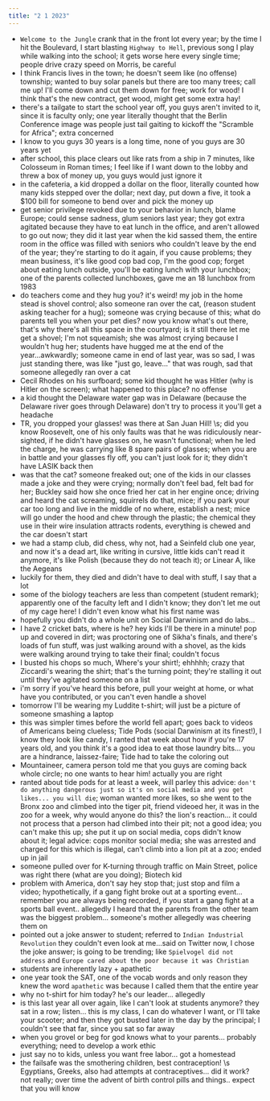```yaml
---
title: "2 1 2023"
---
```

- `Welcome to the Jungle` crank that in the front lot every year; by the time I hit the Boulevard, I start blasting `Highway to Hell`, previous song I play while walking into the school; it gets worse here every single time; people drive crazy speed on Morris, be careful
- I think Francis lives in the town; he doesn't seem like (no offense) township; wanted to buy solar panels but there are too many trees; call me up! I'll come down and cut them down for free; work for wood! I think that's the new contract, get wood, might get some extra hay!
- there's a tailgate to start the school  year off, you guys aren't invited to it, since it is faculty only; one year literally thought that the Berlin Conference image was people just tail gaiting to kickoff the "Scramble for Africa"; extra concerned
- I know to you guys 30 years is a long time, none of you guys are 30 years yet
- after school, this place clears out like rats from a ship in 7 minutes, like Colosseum in Roman times; I feel like if I want down to the lobby and threw a box of money up, you guys would just ignore it
- in the cafeteria, a kid dropped a dollar on the floor, literally counted how many kids stepped over the dollar; next day, put down a five, it took a $100 bill for someone to bend over and pick the money up
- get senior privilege revoked due to your behavior in lunch, blame Europe; could sense sadness, glum seniors last year; they got extra agitated because they have to eat lunch in the office, and aren't allowed to go out now; they did it last year when the kid sassed them, the entire room in the office was filled with seniors who couldn't leave by the end of the year; they're starting to do it again, if you cause problems; they mean business, it's like good cop bad cop, I'm the good cop; forget about eating lunch outside, you'll be eating lunch with your lunchbox; one of the parents collected lunchboxes, gave me an 18 lunchbox from 1983
- do teachers come and they hug you? it's weird! my job in the home stead is shovel control; also someone ran over the cat, (reason student asking teacher for a hug); someone was crying because of this; what do parents tell you when your pet dies? now you know what's out there, that's why there's all this space in the courtyard; is it still there let me get a shovel; I'm not squeamish; she was almost crying because I wouldn't hug her; students have hugged me at the end of the year...awkwardly; someone came in end of last year, was so sad, I was just standing there, was like "just go, leave..." that was rough, sad that someone allegedly ran over a cat
- Cecil Rhodes on his surfboard; some kid thought he was Hitler (why is Hitler on the screen); what happened to this place? no offense
- a kid thought the Delaware water gap was in Delaware (because the Delaware river goes through Delaware) don't try to process it you'll get a headache
- TR, you dropped your glasses! was there at San Juan Hill! \\s; did you know Roosevelt, one of his only faults was that he was ridiculously near-sighted, if he didn't have glasses on, he wasn't functional; when he led the charge, he was carrying like 8 spare pairs of glasses; when you are in battle and your glasses fly off, you can't just look for it; they didn't have LASIK back then
- was that the cat? someone freaked out; one of the kids in our classes made a joke and they were crying; normally don't feel bad, felt bad for her; Buckley said how she once fried her cat in her engine once; driving and heard the cat screaming, squirrels do that, mice; if you park your car too long and live in the middle of no where, establish a nest; mice will go under the hood and chew through the plastic; the chemical they use in their wire insulation attracts rodents, everything is chewed and the car doesn't start
- we had a stamp club, did chess, why not, had a Seinfeld club one year, and now it's a dead art, like writing in cursive, little kids can't read it anymore, it's like Polish (because they do not teach it); or Linear A, like the Aegeans
- luckily for them, they died and didn't have to deal with stuff, I say that a lot
- some of the biology teachers are less than competent (student remark); apparently one of the faculty left and I didn't know; they don't let me out of my cage here! I didn't even know what his first name was
- hopefully you didn't do a whole unit on Social Darwinism and do labs...
- I have 2 cricket bats, where is he? hey kids I'll be there in a minute! pop up and covered in dirt; was proctoring one of Sikha's finals, and there's loads of fun stuff, was just walking around with a shovel, as the kids were walking around trying to take their final; couldn't focus
- I busted his chops so much, Where's your shirt!; ehhhhh; crazy that Ziccardi's wearing the shirt; that's the turning point; they're stalling it out until they've agitated someone on a list
- i'm sorry if you've heard this before, pull your weight at home, or what have you contributed, or you can't even handle a shovel
- tomorrow I'll be wearing my Luddite t-shirt; will just be a picture of someone smashing a laptop
- this was simpler times before the world fell apart; goes back to videos of Americans being clueless; Tide Pods (social Darwinism at its finest!), I know they look like candy, I ranted that week about how if you're 17 years old, and you think it's a good idea to eat those laundry bits... you are a hindrance, laissez-faire; Tide had to take the coloring out
- Mountaineer, camera person told me that you guys are coming back whole circle; no one wants to hear him! actually you are right
- ranted about tide pods for at least a week, will parley this advice: `don't do anything dangerous just so it's on social media and you get likes... you will die`; woman wanted more likes, so she went to the Bronx zoo and climbed into the tiger pit, friend videoed her, it was in the zoo for a week, why would anyone do this? the lion's reaction... it could not process that a person had climbed into their pit; not a good idea; you can't make this up; she put it up on social media, cops didn't know about it; legal advice: cops monitor social media; she was arrested and charged for this which is illegal, can't climb into a lion pit at a zoo; ended up in jail
- someone pulled over for K-turning through traffic on Main Street, police was right there (what are you doing); Biotech kid
- problem with America, don't say hey stop that; just stop and film a video; hypothetically, if a gang fight broke out at a sporting event... remember you are always being recorded, if you start a gang fight at a sports ball event.. allegedly I heard that the parents from the other team was the biggest problem... someone's mother allegedly was cheering them on
- pointed out a joke answer to student; referred to `Indian Industrial Revolution` they couldn't even look at me...said on Twitter now, I chose the joke answer; is going to be trending; like `Spielvogel did not address` and `Europe cared about the poor because it was Christian`
- students are inherently lazy + apathetic
- one year took the SAT, one of the vocab words and only reason they knew the word `apathetic` was because I called them that the entire year
- why no t-shirt for him today? he's our leader... allegedly
- is this last year all over again, like I can't look at students anymore? they sat in a row; listen... this is my class, I can do whatever I want, or I'll take your scooter; and then they got busted later in the day by the principal; I couldn't see that far, since you sat so far away
- when you grovel or beg for god knows what to your parents... probably everything; need to develop a work ethic
- just say no to kids, unless you want free labor... got a homestead
- the failsafe was the smothering children, best contraception! \\s Egyptians, Greeks, also had attempts at contraceptives... did it work? not really; over time the advent of birth control pills and things.. expect that you will know